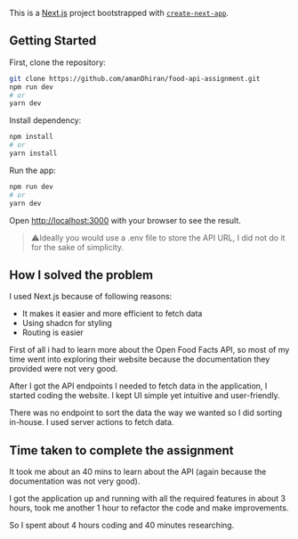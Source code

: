 This is a [Next.js](https://nextjs.org) project bootstrapped with [`create-next-app`](https://nextjs.org/docs/app/api-reference/cli/create-next-app).

## Getting Started

First, clone the repository:

```bash
git clone https://github.com/amanDhiran/food-api-assignment.git
npm run dev
# or
yarn dev
```
Install dependency:
```bash
npm install
# or
yarn install
```
Run the app:
```bash
npm run dev
# or
yarn dev
```
Open [http://localhost:3000](http://localhost:3000) with your browser to see the result.

>⚠️Ideally you would use a .env file to store the API URL, I did not do it for the sake of simplicity.


## How I solved the problem
I used Next.js because of following reasons: 
- It makes it easier and more efficient to fetch data 
- Using shadcn for styling 
- Routing is easier

First of all i had to learn more about the Open Food Facts API, so most of my time went into exploring their website because the documentation they provided were not very good.

After I got the API endpoints I needed to fetch data in the application, I started coding the website. I kept UI simple yet intuitive and user-friendly.

There was no endpoint to sort the data the way we wanted so I did sorting in-house.
I used server actions to fetch data.

## Time taken to complete the assignment
It took me about an 40 mins to learn about the API (again because the documentation was not very good).

I got the application up and running with all the required features in about 3 hours, took me another 1 hour to refactor the code and make improvements.

So I spent about 4 hours coding and 40 minutes researching. 
  

